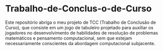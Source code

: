 # Trabalho-de-Conclus-o-de-Curso
Este repositório abriga o meu projeto de TCC (Trabalho de Conclusão de Curso), que consiste em um jogo de tabuleiro projetado para auxiliar os jogadores no desenvolvimento de habilidades de resolução de problemas matemáticos e pensamento computacional, sem que estejam necessariamente conscientes da abordagem computacional subjacente.
